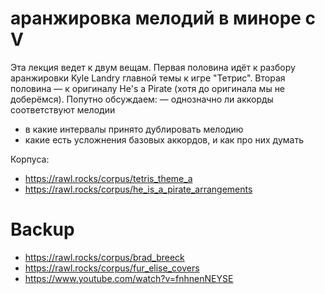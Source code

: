 # аранжировка мелодий в миноре с V

Эта лекция ведет к двум вещам. Первая половина идёт к разбору аранжировки Kyle Landry главной темы к игре "Тетрис". Вторая половина — к оригиналу He's a Pirate (хотя до оригинала мы не доберёмся). Попутно обсуждаем:
— однозначно ли аккорды соответствуют мелодии
- в какие интервалы принято дублировать мелодию
- какие есть усложнения базовых аккордов, и как про них думать

Корпуса:
- https://rawl.rocks/corpus/tetris_theme_a
- https://rawl.rocks/corpus/he_is_a_pirate_arrangements

# Backup

- https://rawl.rocks/corpus/brad_breeck
- https://rawl.rocks/corpus/fur_elise_covers
- https://www.youtube.com/watch?v=fnhnenNEYSE

